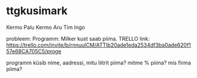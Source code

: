 # ttgkusimark

Kermo Palu 
Kermo Aru
Tim Ingo

probleem: Programm: Milker
  kust saab piima.
TRELLO link: https://trello.com/invite/b/rnnuulCM/ATTIb20ade1eda2534df3ba0ade620f157e68CA705C5/proge

programm küsib nime, aadressi, mitu liitrit piima? mitme % piima? mis firma piima?

